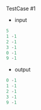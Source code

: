 TestCase #1
- input
```python
5
1 -1
2 -1
3 -1
0 -1
9 -1
```
- output
```python
0 -1
1 -1
2 -1
3 -1
9 -1
```
